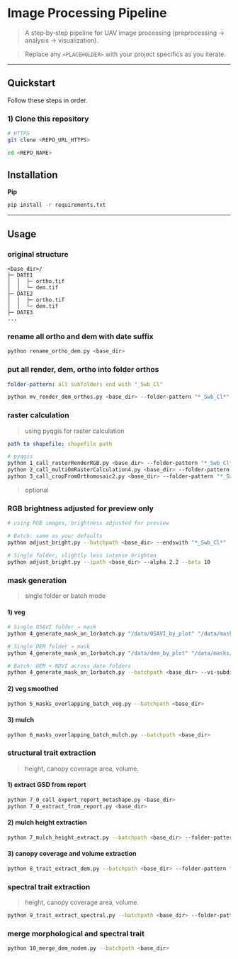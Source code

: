 # Image Processing Pipeline

> A step‑by‑step pipeline for UAV image processing (preprocessing → analysis → visualization).

> Replace any `<PLACEHOLDER>` with your project specifics as you iterate.

---

## Quickstart
Follow these steps in order.

### 1) Clone this repository

```bash
# HTTPS
git clone <REPO_URL_HTTPS>

cd <REPO_NAME>
```

## Installation
**Pip**
```bash
pip install -r requirements.txt
```

---

## Usage

### original structure
```
<base_dir>/
├─ DATE1
│  │  ├─ ortho.tif
│  │  └─ dem.tif
├─ DATE2
│  │  ├─ ortho.tif
│  │  └─ dem.tif
├─ DATE3
...
```

### rename all ortho and dem with date suffix
```bash
python rename_ortho_dem.py <base_dir>
```

### put all render, dem, ortho into folder orthos
```yaml
folder-pattern: all subfolders end with "_Swb_Cl"
```

```bash
python mv_render_dem_orthos.py <base_dir> --folder-pattern "*_Swb_Cl*" --suffixes dem.tif ortho.tif --dest orthos
```

### raster calculation
> using pyqgis for raster calculation
```yaml
path to shapefile: shapefile path
```

```bash
# pyqgis
python 1_call_rasterRenderRGB.py <base_dir> --folder-pattern "*_Swb_Cl*"
python 2_call_multiOmRasterCalculation4.py <base_dir> --folder-pattern "*_Swb_Cl*"
python 3_call_cropFromOrthomosaic2.py <base_dir> --folder-pattern "*_Swb_Cl*" --shp <path to shapefile>
```

> optional
### RGB brightness adjusted for preview only
```bash
# using RGB images, brightness adjusted for preview

# Batch: same as your defaults
python adjust_bright.py --batchpath <base_dir> --endswith "*_Swb_Cl*"

# Single folder, slightly less intense brighten
python adjust_bright.py --ipath <base_dir> --alpha 2.2 --beta 10
```

### mask generation
> single folder or batch mode
#### 1) veg
```bash
# Single OSAVI folder → mask
python 4_generate_mask_on_1orbatch.py "/data/OSAVI_by_plot" "/data/masks/OSAVI_mask" --lt 0.6

# Single DEM folder → mask
python 4_generate_mask_on_1orbatch.py "/data/dem_by_plot" "/data/masks/dem_mask"

# Batch: DEM + NDVI across date folders
python 4_generate_mask_on_1orbatch.py --batchpath <base_dir> --vi-subdir OSAVI_by_plot --vi-lt 0.6
```

#### 2) veg smoothed
```bash
python 5_masks_overlapping_batch_veg.py --batchpath <base_dir>
```

#### 3) mulch
```bash
python 6_masks_overlapping_batch_mulch.py --batchpath <base_dir>
```

### structural trait extraction
> height, canopy coverage area, volume.

#### 1)  extract GSD from report
```bash
python 7_0_call_export_report_metashape.py <base_dir>
python 7_0_extract_from_report.py <base_dir>
```

#### 2) mulch height extraction
```bash
python 7_mulch_height_extract.py --batchpath <base_dir> --folder-pattern "*_Swb_Cl*"
```

#### 3) canopy coverage and volume extraction
```bash
python 8_trait_extract_dem.py --batchpath <base_dir> --folder-pattern "*_Swb_Cl*"
```

### spectral trait extraction
> height, canopy coverage area, volume.
```bash
python 9_trait_extract_spectral.py --batchpath <base_dir> --folder-pattern "*_Swb_Cl*"
```

### merge morphological and spectral trait
```bash
python 10_merge_dem_nodem.py --batchpath <base_dir>
```
